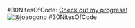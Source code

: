 
  #30NitesOfCode: [Check out my progress!](https://www.codedex.io/@joaogonp/30-nites-of-code)  
  ![@joaogonp #30NitesOfCode](https://www.codedex.io/api/petStatus?user=joaogonp)
<!--
**joaogonp/joaogonp** is a ✨ _special_ ✨ repository because its `README.md` (this file) appears on your GitHub profile.

Here are some ideas to get you started:

- 🔭 I’m currently working on ...
- 🌱 I’m currently learning ...
- 👯 I’m looking to collaborate on ...
- 🤔 I’m looking for help with ...
- 💬 Ask me about ...
- 📫 How to reach me: ...
- 😄 Pronouns: ...
- ⚡ Fun fact: ...
-->
